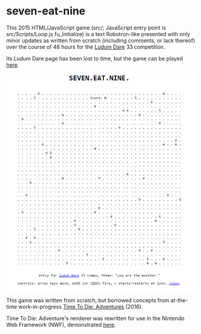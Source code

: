 # seven-eat-nine

This 2015 HTML/JavaScript game (src/; JavaScript entry point is src/Scripts/Loop.js fu_Initialize) is a text Robotron-like presented with only minor updates as written from scratch (including comments, or lack thereof) over the course of 48 hours for the [Ludum Dare](https://ldjam.com/) 33 competition.

Its Ludum Dare page has been lost to time, but the game can be played [here](http://www.thatwhichismedia.com/games/seveneatnine/ld33cleanup/index.html).

![screenshot](https://github.com/thatwhichis/seven-eat-nine/blob/master/screenshot.png)

This game was written from scratch, but borrowed concepts from at-the-time work-in-progress [Time To Die: Adventures](https://thatwhichis.itch.io/time-to-die-adventures) (2016).

Time To Die: Adventure's renderer was rewritten for use in the Nintendo Web Framework (NWF), demonstrated [here](https://www.youtube.com/watch?v=xyQLzl1rQ8g).
